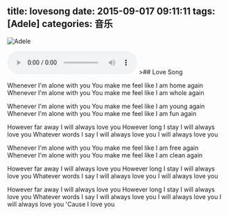 title: lovesong
date: 2015-09-017 09:11:11
tags: [Adele]
categories: 音乐
---

![Adele](../../../../images/adele.jpg)


<audio src="../../../../images/Lovesong.mp3" controls="controls">
Your browser does not support the audio tag.
</audio>
>## Love Song

Whenever I'm alone with you
You make me feel like I am home again
Whenever I'm alone with you
You make me feel like I am whole again

Whenever I'm alone with you
You make me feel like I am young again
Whenever I'm alone with you
You make me feel like I am fun again

However far away I will always love you
However long I stay I will always love you
Whatever words I say I will always love you
I will always love you

Whenever I'm alone with you
You make me feel like I am free again
Whenever I'm alone with you
You make me feel like I am clean again

However far away I will always love you
However long I stay I will always love you
Whatever words I say I will always love you
I will always love you

However far away I will always love you
However long I stay I will always love you
Whatever words I say I will always love you
I will always love you
I will always love you
'Cause I love you
